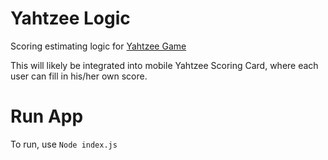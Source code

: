 # Yahtzee Logic

Scoring estimating logic for [Yahtzee Game](https://www.dicegamedepot.com/yahtzee-rules/)

This will likely be integrated into mobile Yahtzee Scoring Card, where each user can fill in his/her own score.

# Run App

To run, use `Node index.js`